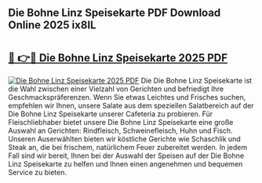 ## Die Bohne Linz Speisekarte PDF Download Online 2025 ix8IL

# <h2><a href="http://gc7pmsv.nevu.top/?p=Die+Bohne+Linz+Speisekarte">🔗 👉🔴 Die Bohne Linz Speisekarte 2025 PDF</a></h2>

[![Die Bohne Linz Speisekarte 2025 PDF](https://i.imgur.com/dBaPXMq.png)](http://gc7pmsv.nevu.top/?p=Die+Bohne+Linz+Speisekarte)
Die Die Bohne Linz Speisekarte ist die Wahl zwischen einer Vielzahl von Gerichten und befriedigt Ihre Geschmackspräferenzen. Wenn Sie etwas Leichtes und Frisches suchen, empfehlen wir Ihnen, unsere Salate aus dem speziellen Salatbereich auf der Die Bohne Linz Speisekarte unserer Cafeteria zu probieren. Für Fleischliebhaber bietet unsere Die Bohne Linz Speisekarte eine große Auswahl an Gerichten: Rindfleisch, Schweinefleisch, Huhn und Fisch. Unseren Auserwählten bieten wir köstliche Gerichte wie Schaschlik und Steak an, die bei frischem, natürlichem Feuer zubereitet werden. In jedem Fall sind wir bereit, Ihnen bei der Auswahl der Speisen auf der Die Bohne Linz Speisekarte zu helfen und Ihnen einen angenehmen und bequemen Service zu bieten.
